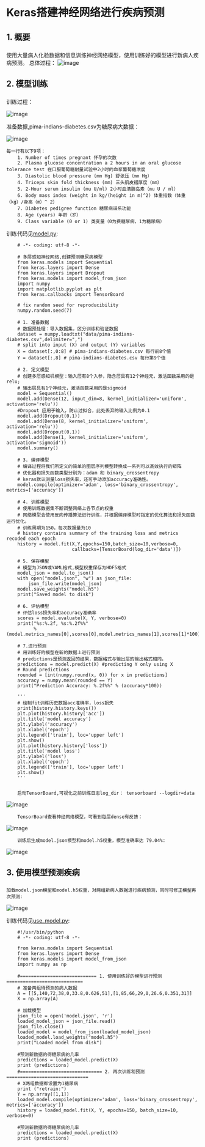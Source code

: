 
# Keras搭建神经网络进行疾病预测


## 1. 概要

### 
   使用大量病人化验数据和信息训练神经网络模型，使用训练好的模型进行新病人疾病预测。
   总体过程：
![image](https://github.com/larkguo/keras-tensorflow/blob/master/keras-nn/data/train-predict.png)


## 2. 模型训练

### 

   训练过程：
   
![image](https://github.com/larkguo/keras-tensorflow/blob/master/keras-nn/data/steps.png) 


   准备数据,pima-indians-diabetes.csv为糖尿病大数据：
   
![image](https://github.com/larkguo/keras-tensorflow/blob/master/keras-nn/data/pima-indians-diabetes.PNG)

    每一行有以下9项：
		1. Number of times pregnant 怀孕的次数
		2. Plasma glucose concentration a 2 hours in an oral glucose tolerance test 在口服葡萄糖耐量试验中2小时的血浆葡萄糖浓度
		3. Diastolic blood pressure (mm Hg) 舒张压（mm Hg）
		4. Triceps skin fold thickness (mm) 三头肌皮褶厚度（mm）
		5. 2-Hour serum insulin (mu U/ml) 2小时血清胰岛素（mu U / ml）
		6. Body mass index (weight in kg/(height in m)^2) 体重指数（体重（kg）/身高（m）^ 2）
		7. Diabetes pedigree function 糖尿病谱系功能
		8. Age (years) 年龄（岁）
		9. Class variable (0 or 1) 类变量（0为费糖尿病，1为糖尿病）
		
训练代码见[model.py](https://github.com/larkguo/keras-tensorflow/blob/master/keras-nn/model.py):
    
		# -*- coding: utf-8 -*-

		# 多层感知神经网络,创建预测糖尿病模型
		from keras.models import Sequential
		from keras.layers import Dense
		from keras.layers import Dropout
		from keras.models import model_from_json
		import numpy
		import matplotlib.pyplot as plt
		from keras.callbacks import TensorBoard

		# fix random seed for reproducibility
		numpy.random.seed(7)

		# 1. 准备数据
		# 数据预处理：导入数据集，区分训练和验证数据
		dataset = numpy.loadtxt("data/pima-indians-diabetes.csv",delimiter=",")
		# split into input (X) and output (Y) variables
		X = dataset[:,0:8] # pima-indians-diabetes.csv 每行前8个值
		Y = dataset[:,8] # pima-indians-diabetes.csv 每行第9个值

		# 2. 定义模型
		# 创建多层感知机模型：输入层有8个入参，隐含层具有12个神经元，激活函数采用的是 relu;
		# 输出层具有1个神经元，激活函数采用的是sigmoid
		model = Sequential()
		model.add(Dense(12, input_dim=8, kernel_initializer='uniform', activation='relu'))
		#Dropout 应用于输入，防止过拟合，此处丢弃的输入比例为0.1
		model.add(Dropout(0.1))
		model.add(Dense(8, kernel_initializer='uniform', activation='relu'))
		model.add(Dropout(0.1))
		model.add(Dense(1, kernel_initializer='uniform', activation='sigmoid'))
		model.summary()

		# 3. 编译模型
		# 编译过程将我们所定义的简单的图层序列模型转换成一系列可以高效执行的矩阵
		# 优化器和损失函数类型分别为：adam 和 binary_crossentropy
		# keras默认测量loss损失率，还可手动添加accuracy准确性。
		model.compile(optimizer='adam', loss='binary_crossentropy', metrics=['accuracy'])

		# 4. 训练模型
		# 使用训练数据集不断调整网络上各节点的权重
		# 网络模型会使用反向传播算法进行训练，并根据编译模型时指定的优化算法和损失函数进行优化。
		# 训练周期为150，每次数据量为10
		# history contains summary of the training loss and metrics recoded each epoch
		history = model.fit(X,Y,epochs=150,batch_size=10,verbose=0,
		                    callbacks=[TensorBoard(log_dir='data')])

		# 5. 保存模型
		# 模型为JSON或YAML格式,模型权重保存为HDF5格式
		model_json = model.to_json()
		with open("model.json", "w") as json_file:
		    json_file.write(model_json)
		model.save_weights("model.h5")
		print("Saved model to disk")

		# 6. 评估模型
		# 评估loss损失率和accuracy准确率
		scores = model.evaluate(X, Y, verbose=0)
		print("%s:%.2f, %s:%.2f%%"
		      %(model.metrics_names[0],scores[0],model.metrics_names[1],scores[1]*100))

		# 7.进行预测
		# 用训练好的模型在新的数据上进行预测
		# predictions是预测返回的结果，数据格式与输出层的输出格式相同。
		predictions = model.predict(X) #predicting Y only using X
		# Round predictions
		rounded = [int(numpy.round(x, 0)) for x in predictions]
		accuracy = numpy.mean(rounded == Y)
		print("Prediction Accuracy: %.2f%%" % (accuracy*100))

		'''
		# 绘制fit训练历史数据acc准确率，loss损失
		print(history.history.keys())
		plt.plot(history.history['acc'])
		plt.title('model accuracy')
		plt.ylabel('accuracy')
		plt.xlabel('epoch')
		plt.legend(['train'], loc='upper left')
		plt.show()
		plt.plot(history.history['loss'])
		plt.title('model loss')
		plt.ylabel('loss')
		plt.xlabel('epoch')
		plt.legend(['train'], loc='upper left')
		plt.show()
		'''

###
		启动TensorBoard,可视化之前训练日志log_dir： tensorboard --logdir=data 
![image](https://github.com/larkguo/keras-tensorflow/blob/master/keras-nn/data/tensorboard-start.png) 
	
		TensorBoard查看神经网络模型，可看到每层dense有反馈：
![image](https://github.com/larkguo/keras-tensorflow/blob/master/keras-nn/data/tensorboard-graphs.png) 
	
		训练后生成model.json模型和model.h5权重，模型准确率达 79.04%:
![image](https://github.com/larkguo/keras-tensorflow/blob/master/keras-nn/data/model.PNG) 
		

 
## 3. 使用模型预测疾病

###
    加载model.json模型和model.h5权重，对两组新病人数据进行疾病预测，同时可修正模型再次预测:
![image](https://github.com/larkguo/keras-tensorflow/blob/master/keras-nn/data/use-model.PNG) 

训练代码见[use_model.py](https://github.com/larkguo/keras-tensorflow/blob/master/keras-nn/use_model.py):

		#!/usr/bin/python
		# -*- coding: utf-8 -*-

		from keras.models import Sequential
		from keras.layers import Dense
		from keras.models import model_from_json
		import numpy as np

		#============================ 1. 使用训练好的模型进行预测 ============================
		# 准备两组待预测的病人数据
		A = [[5,140,72,38,0,33.8,0.626,51],[1,85,66,29,0,26.6,0.351,31]]
		X = np.array(A)

		# 加载模型
		json_file = open('model.json', 'r')
		loaded_model_json = json_file.read()
		json_file.close()
		loaded_model = model_from_json(loaded_model_json)
		loaded_model.load_weights("model.h5")
		print("Loaded model from disk")

		#预测新数据的得糖尿病的几率
		predictions = loaded_model.predict(X)
		print (predictions)
		#============================== 2. 再次训练和预测 ==============================
		# X两组数据都设置为1糖尿病
		print ("retrain:")
		Y = np.array([1,1])
		loaded_model.compile(optimizer='adam', loss='binary_crossentropy', metrics=['accuracy'])
		history = loaded_model.fit(X, Y, epochs=150, batch_size=10, verbose=0)

		#预测新数据的得糖尿病的几率
		predictions = loaded_model.predict(X)
		print (predictions)
